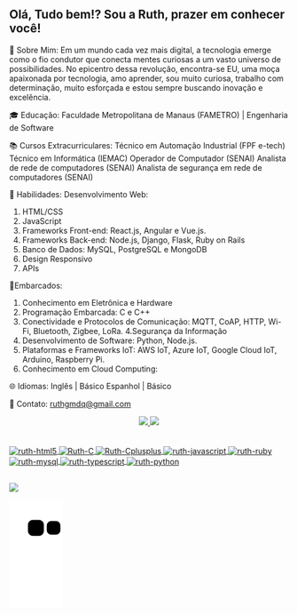 ## Olá, Tudo bem!? Sou a Ruth, prazer em conhecer você!
👥 Sobre Mim:
Em um mundo cada vez mais digital, a tecnologia emerge como o fio condutor que conecta mentes curiosas a um vasto universo de possibilidades. No epicentro dessa revolução, encontra-se EU, uma moça apaixonada por tecnologia, amo aprender, sou muito curiosa, trabalho com determinação, muito esforçada e estou sempre buscando inovação e excelência.


🎓 Educação:
Faculdade Metropolitana de Manaus (FAMETRO) | Engenharia de Software

📚 Cursos Extracurriculares:
Técnico em Automação Industrial (FPF e-tech)
Técnico em Informática (IEMAC)
Operador de Computador (SENAI)
Analista de rede de computadores (SENAI)
Analista de segurança em rede de computadores (SENAI)

💼 Habilidades:
Desenvolvimento Web:
1. HTML/CSS
2. JavaScript
3. Frameworks Front-end: React.js, Angular e Vue.js.
4. Frameworks Back-end: Node.js, Django, Flask, Ruby on Rails
5. Banco de Dados: MySQL, PostgreSQL e MongoDB
6. Design Responsivo
7. APIs

🌟Embarcados:
1. Conhecimento em Eletrônica e Hardware
2. Programação Embarcada: C e C++
3. Conectividade e Protocolos de Comunicação: MQTT, CoAP, HTTP, Wi-Fi, Bluetooth, Zigbee, LoRa.
4.Segurança da Informação
5. Desenvolvimento de Software: Python, Node.js.
6. Plataformas e Frameworks IoT: AWS IoT, Azure IoT, Google Cloud IoT, Arduino, Raspberry Pi.
7. Conhecimento em Cloud Computing:

🌐 Idiomas:
Inglês | Básico
Espanhol | Básico

📧 Contato:
ruthgmdq@gmail.com

<div align="center">
  <a href="https://github.com/ruthgomes">
  <img height="150em" src="https://github-readme-stats.vercel.app/api?username=ruthgomes&show_icons=true&theme=dark&include_all_commits=true&count_private=true"/>
  <img height="110em" src="https://github-readme-stats.vercel.app/api/top-langs/?username=ruthgomes&layout=compact&langs_count=7&theme=dark"/>
</div>
  
<div style="display: inline_block"><br>
  <div style="display: inline_block"><br>
<img align="center" alt="ruth-html5" height="30" width"40" src="https://cdn.jsdelivr.net/gh/devicons/devicon/icons/html5/html5-original.svg" />
<img align="center" alt="Ruth-C" height="30" width="40" src="https://cdn.jsdelivr.net/gh/devicons/devicon@latest/icons/c/c-original.svg" />  
 <img align="center" alt="Ruth-Cplusplus" height="30" width="40" src="https://cdn.jsdelivr.net/gh/devicons/devicon/icons/cplusplus/cplusplus-original.svg" />
<img align="center" alt="ruth-javascript" height="30" width="40" src="https://cdn.jsdelivr.net/gh/devicons/devicon/icons/javascript/javascript-original.svg" />
<img align="center" alt="ruth-ruby" height="30"width="40" src="https://cdn.jsdelivr.net/gh/devicons/devicon/icons/ruby/ruby-plain-wordmark.svg" />
<img align="center" alt="ruth-mysql" height="30" width"40" src="https://cdn.jsdelivr.net/gh/devicons/devicon/icons/mysql/mysql-plain-wordmark.svg" />
<img align="center" alt="ruth-typescript" height="30" width="40" src="https://cdn.jsdelivr.net/gh/devicons/devicon/icons/typescript/typescript-original.svg" />
<img align="center" alt="ruth-python" height="30" width="40" src="https://cdn.jsdelivr.net/gh/devicons/devicon/icons/python/python-original.svg" />
</div>
  
  ##
  
<div>
 <a href="https://www.linkedin.com/in/ruthgomesdque//" target="_blank"><img src="https://img.shields.io/badge/LinkedIn-0077B5?style=for-the-badge&logo=linkedin&logoColor=white" target="_blank"></a>

  
   ![Snake animation](https://github.com/rafaballerini/rafaballerini/blob/output/github-contribution-grid-snake.svg)
</div>
